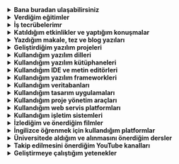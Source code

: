 <details>
  <summary>
    <b>Bana buradan ulaşabilirsiniz</b>
  </summary>
  <br />
  Buraya eklemeler yapacağım.
</details>
<details>
  <summary>
    <b>Verdiğim eğitimler</b>
  </summary>
  <br />
  Buraya eklemeler yapacağım.
</details>
<details>
  <summary>
    <b>İş tecrübelerimr</b>
  </summary>
  <br />
  Buraya eklemeler yapacağım.
</details>
<details>
  <summary>
    <b>Katıldığım etkinlikler ve yaptığım konuşmalar</b>
  </summary>
  <br />
  Buraya eklemeler yapacağım.
</details>
<details>
  <summary>
    <b>Yazdığım makale, tez ve blog yazıları</b>
  </summary>
  <br />
  Buraya eklemeler yapacağım.
</details>
<details>
  <summary>
    <b>Geliştirdiğim yazılım projeleri</b>
  </summary>
  <br />
  <ul>
    <li><a href="https://google.com">Weyne</a></li>
    <li><a href="https://google.com">Sen V2.0</a></li>
    <li><a href="https://google.com">Compec App</a></li>
    <li><a href="https://google.com">Miniskop</a></li>
    <li><a href="https://google.com">DHBT ve diğer sınav hazırlık uygulamaları</a></li>
    <li><a href="https://google.com">WillPower</a></li>
    <li><a href="https://google.com">Şifa Polikliniği</a></li>
    <li><a href="https://google.com">inaremiet</a></li>
    <li><a href="https://google.com">Oltu Süper Radyo mobil uyulamaları</a></li>
    <li><a href="https://google.com">ovitso</a></li>
    <li><a href="https://google.com">Mistik Yol</a></li>
    <li><a href="https://google.com">Sudoku</a></li>
    <li><a href="https://google.com">Oxford 5000 Kelime</a></li>
    <li><a href="https://google.com">Ajit-e</a></li>
    <li><a href="https://google.com">Körfezin Sesi</a></li>
    <li><a href="https://google.com">TomeKop</a></li>
    <li><a href="https://google.com">Teog Cepte</a></li>
  </ul>
</details>
<details>
  <summary>
    <b>Kullandığım yazılım dilleri</b>
  </summary>
  <br />
   <a href="https://www.java.com" target="_blank" rel="noreferrer"> <img src="https://raw.githubusercontent.com/devicons/devicon/master/icons/java/java-original.svg" alt="java" width="40" height="40"/> </a>
</details>
<details>
  <summary>
    <b>Kullandığım yazılım kütüphaneleri</b>
  </summary>
  <br />
  Buraya eklemeler yapacağım.
</details>
<details>
  <summary>
    <b>Kullandığım IDE ve metin editörleri</b>
  </summary>
  <br />
  Buraya eklemeler yapacağım.
</details>
<details>
  <summary>
    <b>Kullandığım yazılım frameworkleri</b>
  </summary>
  <br />
  Buraya eklemeler yapacağım.
</details>
<details>
  <summary>
    <b>Kullandığım veritabanları</b>
  </summary>
  <br />
  Buraya eklemeler yapacağım.
</details>
<details>
  <summary>
    <b>Kullandığım tasarım uygulamaları</b>
  </summary>
  <br />
  Buraya eklemeler yapacağım.
</details>
<details>
  <summary>
    <b>Kullandığım proje yönetim araçları</b>
  </summary>
  <br />
  Buraya eklemeler yapacağım.
</details>
<details>
  <summary>
    <b>Kullandığım web servis platformları</b>
  </summary>
  <br />
  Buraya eklemeler yapacağım.
</details>
<details>
  <summary>
    <b>Kullandığım işletim sistemleri</b>
  </summary>
  <br />
  Buraya eklemeler yapacağım.
</details>
<details>
  <summary>
    <b>İzlediğim ve önerdiğim filmler</b>
  </summary>
  <br />
  Buraya eklemeler yapacağım.
</details>
<details>
  <summary>
    <b>İngilizce öğrenmek için kullandığım platformlar</b>
  </summary>
  <br />
  Buraya eklemeler yapacağım.
</details>
<details>
  <summary>
    <b>Üniversitede aldığım ve alınmasını önerdiğim dersler</b>
  </summary>
  <br />
  Buraya eklemeler yapacağım.
</details>
<details>
  <summary>
    <b>Takip edilmesini önerdiğim YouTube kanalları</b>
  </summary>
  <br />
  Buraya eklemeler yapacağım.
</details>
<details>
  <summary>
    <b>Geliştirmeye çalıştığım yetenekler</b>
  </summary>
  <br />
  Buraya eklemeler yapacağım.
</details>
